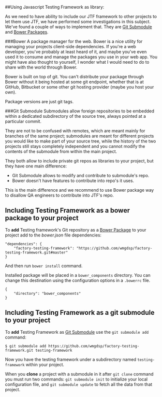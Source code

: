 ##Using Javascript Testing Framework as library:

As we need to have ability to include our JTF framework to other projects to let them use JTF, we have performed some investigations in this subject. We've found a couple of ways to implement that. They are [Git Submodule](http://git-scm.com/docs/git-submodule) and [Bower Packages](http://bob.yexley.net/creating-and-maintaining-your-own-bower-package/).

###Bower
A package manager for the web. Bower is a nice utility for managing your projects client-side dependencies. If you're a web developer, you've probably at least heard of it, and maybe you've even used it to consume and manage the packages you use in your web app. You might have also thought to yourself, I wonder what I would need to do to share <that awesome little client library of yours> with the world through Bower. 
        
Bower is built on top of git. You can't distribute your package through Bower without it being hosted at some git endpoint, whether that is at GitHub, Bitbucket or some other git hosting provider (maybe you host your own).

Package versions are just git tags.
        
###Git Submodule
Submodules allow foreign repositories to be embedded within a dedicated subdirectory of the source tree, always pointed at a particular commit.
        
They are not to be confused with remotes, which are meant mainly for branches of the same project; submodules are meant for different projects you would like to make part of your source tree, while the history of the two projects still stays completely independent and you cannot modify the contents of the submodule from within the main project. 

They both allow to include private git repos as libraries to your project, but they have one main difference:

* Git Submodule allows to modify and contribute to submodule's repo.
* Bower doesn't have features to contribute into repo's it uses.

This is the main difference and we recommend to use Bower package way to disallow QA engineers to contribute into JTF's repo.

## Including Testing Framework as a bower package to your project

To **add** Testing framework's Git repository as a [Bower Package](https://github.com/bower/bower) to your project add to the _bower.json_ file dependencies:

    "dependencies": {
        "factory-testing-framework": "https://github.com/wmgdsp/factory-testing-framework.git#master"
    }
    
And then run `bower install` command.

Installed package will be placed in a `bower_components` directory. You can change this destination using the configuration options in a `.bowerrc` file.

    {
        "directory": "bower_components"
    }

## Including Testing Framework as a git submodule to your project

To **add** Testing Framework as [Git Submodule](http://git-scm.com/docs/git-submodule) use the `git submodule add` command:

    $ git submodule add https://github.com/wmgdsp/factory-testing-framework.git testing-framework
    
Now you have the testing framework under a subdirectory named `testing-framework` within your project.

When you **clone** a project with a submodule in it after `git clone` command you must run two commands: `git submodule init` to initialize your local configuration file, and `git submodule update` to fetch all the data from that project.